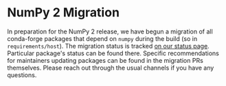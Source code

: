 # NumPy 2 Migration

In preparation for the NumPy 2 release, we have begun a migration of all
conda-forge packages that depend on `numpy` during the build (so in
`requirements/host`). The migration status is tracked
[on our status page](/status/migration/numpy2).
Particular package's status can be found there. Specific recommendations for
maintainers updating packages can be found in the migration PRs themselves.
Please reach out through the usual channels if you have any questions.
